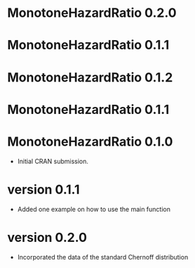 # MonotoneHazardRatio 0.2.0

# MonotoneHazardRatio 0.1.1

# MonotoneHazardRatio 0.1.2

# MonotoneHazardRatio 0.1.1

# MonotoneHazardRatio 0.1.0

* Initial CRAN submission.

# version 0.1.1

* Added one example on how to use the main function

# version 0.2.0

* Incorporated the data of the standard Chernoff distribution
